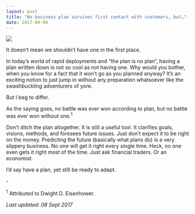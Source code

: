 ```yaml
---
layout: post
title: "No business plan survives first contact with customers, but…"
date: 2017-09-08
---
```

<img src="ryanjonathanb.com/works/assets/writing_images/2017-09-08-the-plan-is-no-plan.jpg"/>

It doesn’t mean we shouldn’t have one in the first place.

In today’s world of rapid deployments and “the plan is no plan”, having a plan written down is not so cool as not having one. Why would you bother, when you know for a fact that it won’t go as you planned anyway? It’s an exciting notion to just jump in without any preparation whatsoever like the swashbuckling adventurers of yore.

But I beg to differ.

As the saying goes, no battle was ever won according to plan, but no battle was ever won without one.<sup>1</sup>

Don’t ditch the plan altogether. It is still a useful tool. It clarifies goals, visions, methods, and foresees future issues. Just don’t expect it to be right on the money. Predicting the future (basically what plans do) is a very slippery business. No one will get it right every single time. Heck, no one even gets it right most of the time. Just ask financial traders. Or an economist.

I’d say have a plan, yet still be ready to adapt.

\-

<sup>1</sup> Attributed to Dwight D. Eisenhower.

_Last updated: 08 Sept 2017_
